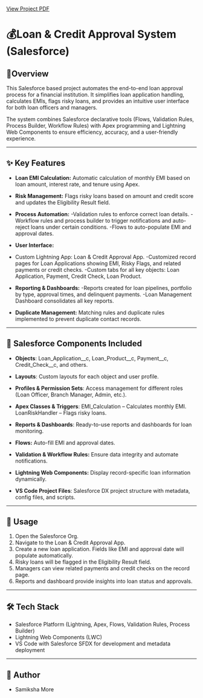 [View Project PDF](https://github.com/samikshamore2004/Loan-Credit-Approval-System/blob/6db7506b23f3991b01bd29d0f04af177454a0dc6/Project%20Title_Loan%20%26%20Credit%20Approval%20System%20(2).pdf)
# 💰Loan & Credit Approval System (Salesforce)

## 📌Overview

This Salesforce based project automates the end-to-end loan approval process for a financial institution. It simplifies loan application handling, calculates EMIs, flags risky loans, and provides an intuitive user interface for both loan officers and managers.

The system combines Salesforce declarative tools (Flows, Validation Rules, Process Builder, Workflow Rules) with Apex programming and Lightning Web Components to ensure efficiency, accuracy, and a user-friendly experience.


---

## ✨ Key Features

- **Loan EMI Calculation:** Automatic calculation of monthly EMI based on loan amount, interest rate, and tenure using Apex.
  
- **Risk Management:** Flags risky loans based on amount and credit score and updates the Eligibility Result field.
  
- **Process Automation:** 
-Validation rules to enforce correct loan details.
-Workflow rules and process builder to trigger notifications and auto-reject loans under certain conditions.
-Flows to auto-populate EMI and approval dates.

- **User Interface:**
- Custom Lightning App: Loan & Credit Approval App.
-Customized record pages for Loan Applications showing EMI, Risky Flags, and related payments or credit checks.
-Custom tabs for all key objects: Loan Application, Payment, Credit Check, Loan Product.

- **Reporting & Dashboards:** 
-Reports created for loan pipelines, portfolio by type, approval times, and delinquent payments.
-Loan Management Dashboard consolidates all key reports.

- **Duplicate Management:** Matching rules and duplicate rules implemented to prevent duplicate contact records.

---

## 🧩 Salesforce Components Included

- **Objects**: Loan_Application__c, Loan_Product__c, Payment__c, Credit_Check__c, and others.
- **Layouts**: Custom layouts for each object and user profile.
- **Profiles & Permission Sets**: Access management for different roles (Loan Officer, Branch Manager, Admin, etc.).
- **Apex Classes & Triggers**: EMI_Calculation – Calculates monthly EMI. LoanRiskHandler – Flags risky loans.
- **Reports & Dashboards**: Ready-to-use reports and dashboards for loan monitoring.
- **Flows:** Auto-fill EMI and approval dates.

- **Validation & Workflow Rules:** Ensure data integrity and automate notifications.

- **Lightning Web Components:** Display record-specific loan information dynamically.
- **VS Code Project Files**: Salesforce DX project structure with metadata, config files, and scripts.

---

## 🚀 Usage
1. Open the Salesforce Org.
2. Navigate to the Loan & Credit Approval App.
3. Create a new loan application. Fields like EMI and approval date will populate automatically.
4. Risky loans will be flagged in the Eligibility Result field.
5. Managers can view related payments and credit checks on the record page.
6. Reports and dashboard provide insights into loan status and approvals.

---
## 🛠️ Tech Stack
- Salesforce Platform (Lightning, Apex, Flows, Validation Rules, Process Builder)
- Lightning Web Components (LWC)
- VS Code with Salesforce SFDX for development and metadata deployment
---
## 👤 Author
- Samiksha More
